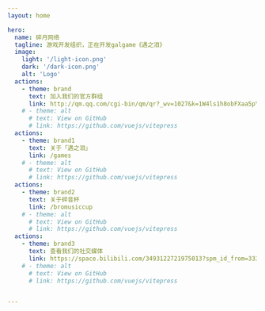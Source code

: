 ```yaml
---
layout: home

hero:
  name: 碎月网络
  tagline: 游戏开发组织，正在开发galgame《遇之泪》
  image:
    light: '/light-icon.png'
    dark: '/dark-icon.png'
    alt: 'Logo'
  actions:
    - theme: brand
      text: 加入我们的官方群组
      link: http://qm.qq.com/cgi-bin/qm/qr?_wv=1027&k=1W4ls1h8obFXaa5pYftMZbe98oR1zf0t&authKey=m110GOvWNFkzHZt33kKfl1DUPWqrpArzt2PHGe6jF1Mbb2nGwAytgA6se7B3ZEm9&noverify=0&group_code=796496095
    # - theme: alt
      # text: View on GitHub
      # link: https://github.com/vuejs/vitepress
  actions:
    - theme: brand1
      text: 关于「遇之泪」
      link: /games
    # - theme: alt
      # text: View on GitHub
      # link: https://github.com/vuejs/vitepress
  actions:
    - theme: brand2
      text: 关于碎音杯
      link: /bromusiccup
    # - theme: alt
      # text: View on GitHub
      # link: https://github.com/vuejs/vitepress
  actions:
    - theme: brand3
      text: 查看我们的社交媒体
      link: https://space.bilibili.com/3493122721975013?spm_id_from=333.1007.0.0
    # - theme: alt
      # text: View on GitHub
      # link: https://github.com/vuejs/vitepress


---
```

<style>
/*爱的魔力转圈圈*/
.m-home-layout .image-src:hover {
  transform: translate(-50%, -50%) rotate(666turn);
  transition: transform 59s 1s cubic-bezier(0.3, 0, 0.8, 1);
}

.m-home-layout .details small {
  opacity: 0.8;
}

.m-home-layout .bottom-small {
  display: block;
  margin-top: 2em;
  text-align: right;
}
</style>
